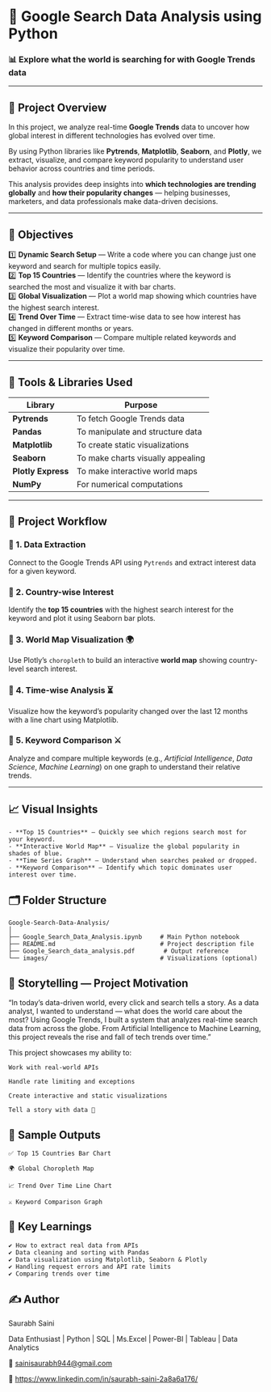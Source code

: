# 🧠 Google Search Data Analysis using Python
### 📊 Explore what the world is searching for with Google Trends data

---

## 🧩 Project Overview
In this project, we analyze real-time **Google Trends** data to uncover how global interest in different technologies has evolved over time.

By using Python libraries like **Pytrends**, **Matplotlib**, **Seaborn**, and **Plotly**, we extract, visualize, and compare keyword popularity to understand user behavior across countries and time periods.

This analysis provides deep insights into **which technologies are trending globally** and **how their popularity changes** — helping businesses, marketers, and data professionals make data-driven decisions.

---

## 🎯 Objectives
1️⃣ **Dynamic Search Setup** — Write a code where you can change just one keyword and search for multiple topics easily.  
2️⃣ **Top 15 Countries** — Identify the countries where the keyword is searched the most and visualize it with bar charts.  
3️⃣ **Global Visualization** — Plot a world map showing which countries have the highest search interest.  
4️⃣ **Trend Over Time** — Extract time-wise data to see how interest has changed in different months or years.  
5️⃣ **Keyword Comparison** — Compare multiple related keywords and visualize their popularity over time.

---

## 🧠 Tools & Libraries Used
| Library | Purpose |
|----------|----------|
| **Pytrends** | To fetch Google Trends data |
| **Pandas** | To manipulate and structure data |
| **Matplotlib** | To create static visualizations |
| **Seaborn** | To make charts visually appealing |
| **Plotly Express** | To make interactive world maps |
| **NumPy** | For numerical computations |

---

## 🧱 Project Workflow

### 🔹 1. Data Extraction  
Connect to the Google Trends API using `Pytrends` and extract interest data for a given keyword.

### 🔹 2. Country-wise Interest  
Identify the **top 15 countries** with the highest search interest for the keyword and plot it using Seaborn bar plots.

### 🔹 3. World Map Visualization 🌍  
Use Plotly’s `choropleth` to build an interactive **world map** showing country-level search interest.

### 🔹 4. Time-wise Analysis ⏳  
Visualize how the keyword’s popularity changed over the last 12 months with a line chart using Matplotlib.

### 🔹 5. Keyword Comparison ⚔️  
Analyze and compare multiple keywords (e.g., *Artificial Intelligence*, *Data Science*, *Machine Learning*) on one graph to understand their relative trends.

---

## 📈 Visual Insights
~~~
- **Top 15 Countries** — Quickly see which regions search most for your keyword.  
- **Interactive World Map** — Visualize the global popularity in shades of blue.  
- **Time Series Graph** — Understand when searches peaked or dropped.  
- **Keyword Comparison** — Identify which topic dominates user interest over time.  
~~~


## 🗂️ Folder Structure

~~~
Google-Search-Data-Analysis/
│
├── Google_Search_Data_Analysis.ipynb     # Main Python notebook
├── README.md                             # Project description file
├── Google_Search_data_analysis.pdf        # Output reference
└── images/                               # Visualizations (optional)
~~~

## 🌟 Storytelling — Project Motivation

“In today’s data-driven world, every click and search tells a story.
As a data analyst, I wanted to understand — what does the world care about the most?
Using Google Trends, I built a system that analyzes real-time search data from across the globe.
From Artificial Intelligence to Machine Learning, this project reveals the rise and fall of tech trends over time.”

This project showcases my ability to:
~~~
Work with real-world APIs

Handle rate limiting and exceptions

Create interactive and static visualizations

Tell a story with data 💬
~~~
## 📸 Sample Outputs
~~~
✅ Top 15 Countries Bar Chart

🌍 Global Choropleth Map

📈 Trend Over Time Line Chart

⚔️ Keyword Comparison Graph
~~~
## 🧾 Key Learnings
~~~
✔ How to extract real data from APIs
✔ Data cleaning and sorting with Pandas
✔ Data visualization using Matplotlib, Seaborn & Plotly
✔ Handling request errors and API rate limits
✔ Comparing trends over time
~~~

## ✍️ Author

Saurabh Saini

Data Enthusiast | Python | SQL | Ms.Excel | Power-BI | Tableau | Data Analytics

📧 sainisaurabh944@gmail.com

🔗 https://www.linkedin.com/in/saurabh-saini-2a8a6a176/
